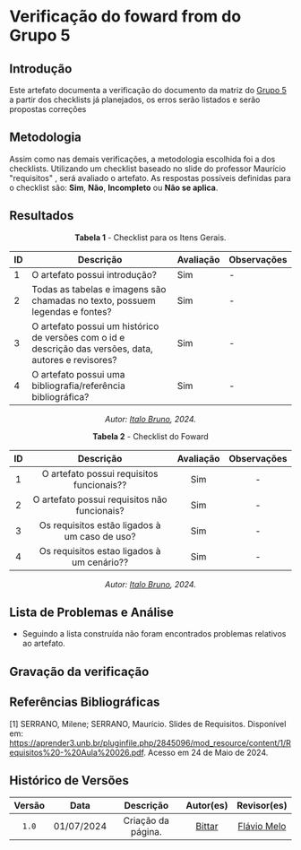# Verificação do foward from do Grupo 5

## Introdução

Este artefato documenta a verificação do documento da matriz do [Grupo 5](https://requisitos-de-software.github.io/2024.1-Sinesp_Cidadao/Modelagem/Agil/backlog/) a partir dos checklists já planejados, os erros serão listados e serão propostas correções


## Metodologia

Assim como nas demais verificações, a metodologia escolhida foi a dos checklists. Utilizando um checklist baseado no slide do professor Maurício "requisitos" , será avaliado o artefato. As respostas possíveis definidas para o checklist são:
**Sim**, **Não**, **Incompleto** ou **Não se aplica**.


## Resultados

<center>

**Tabela 1** - Checklist para os Itens Gerais.

| ID  | Descrição | Avaliação | Observações |
| --- | ----------- | ----------- | ----- |
| 1   | O artefato possui introdução? | Sim | - |
| 2   | Todas as tabelas e imagens são chamadas no texto, possuem legendas e fontes? |  Sim | - |
| 3   | O artefato possui um histórico de versões com o id e descrição das versões, data, autores e revisores? | Sim | - |
| 4   | O artefato possui uma bibliografia/referência bibliográfica? |   Sim | - |

_Autor: [Italo Bruno](https://github.com/Italobrunom), 2024._

**Tabela 2** - Checklist do Foward

| ID  | Descrição | Avaliação |Observações |
| :-: | :---------------------------: | :-------: | :---: |
|  1  | O artefato possui requisitos funcionais?? | Sim | - |
|  2  | O artefato possui requisitos não funcionais? | Sim | - |
|  3  | Os requisitos estão ligados à um caso de uso? | Sim | - |
|  4  | Os requisitos estao ligados à um cenário?? | Sim | - |

_Autor: [Italo Bruno](https://github.com/Italobrunom), 2024._

</center>

## Lista de Problemas e Análise 

- Seguindo a lista construída não foram encontrados problemas relativos ao artefato.

## Gravação da verificação

## Referências Bibliográficas

[1] SERRANO, Milene; SERRANO, Maurício. Slides de Requisitos. Disponível em: <https://aprender3.unb.br/pluginfile.php/2845096/mod_resource/content/1/Requisitos%20-%20Aula%20026.pdf>. Acesso em 24 de Maio de 2024.


## Histórico de Versões

| Versão | Data | Descrição | Autor(es) | Revisor(es) |
| :----: | :--: | :-------: | :-------: | :---------: |
| `1.0`  | 01/07/2024 | Criação da página. | [Bittar](https://github.com/Bittarx) | [Flávio Melo](https://github.com/flavioovatsug) |